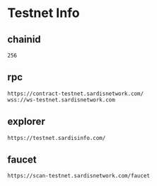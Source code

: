 # Testnet Info

## chainid
```
256
```
## rpc
```
https://contract-testnet.sardisnetwork.com/
wss://ws-testnet.sardisnetwork.com
```

## explorer
```
https://testnet.sardisinfo.com/
```

## faucet

```
https://scan-testnet.sardisnetwork.com/faucet
```